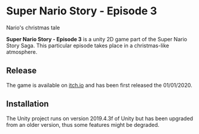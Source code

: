 # Super Nario Story - Episode 3
Nario's christmas tale

**Super Nario Story - Episode 3** is a unity 2D game part of the Super Nario Story Saga. This particular episode takes place in a christmas-like atmosphere.

## Release

The game is available on [itch.io](https://raza6.itch.io/super-nario-story-episode-3) and has been first released the 01/01/2020.

## Installation

The Unity project runs on version 2019.4.3f of Unity but has been upgraded from an older version, thus some features might be degraded.
